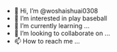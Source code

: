 - 👋 Hi, I’m @woshaishuai0308
- 👀 I’m interested in play baseball
- 🌱 I’m currently learning ...
- 💞️ I’m looking to collaborate on ...
- 📫 How to reach me ...

<!---
woshaishuai0308/woshaishuai0308 is a ✨ special ✨ repository because its `README.md` (this file) appears on your GitHub profile.
You can click the Preview link to take a look at your changes.
--->
